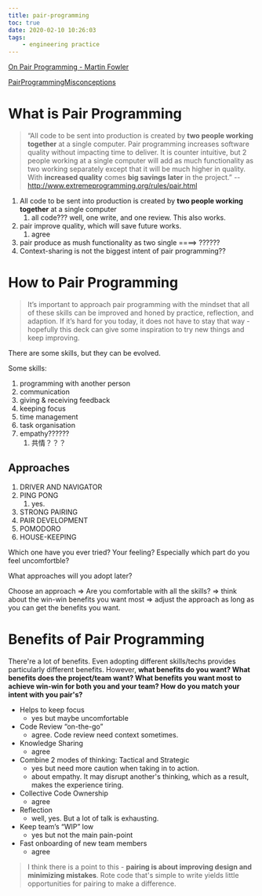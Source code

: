 ```yaml
---
title: pair-programming
toc: true
date: 2020-02-10 10:26:03
tags:
	- engineering practice
---
```


[On Pair Programming - Martin Fowler](https://martinfowler.com/articles/on-pair-programming.html)

[PairProgrammingMisconceptions](https://martinfowler.com/bliki/PairProgrammingMisconceptions.html)

# What is Pair Programming

>“All code to be sent into production is created by  **two people working together** at a single computer. Pair programming increases software quality without impacting time to deliver. It is counter intuitive, but 2 people working at a single computer will add as much functionality as two working separately except that it will be much higher in quality. With **increased quality** comes **big savings later** in the project.” --http://www.extremeprogramming.org/rules/pair.html

1. All code to be sent into production is created by  **two people working together** at a single computer
   1. all code??? well, one write, and one review. This also works.
2. pair improve quality, which will save future works.
   1. agree
3. pair produce as mush functionality as two single ====> ??????
4. Context-sharing is not the biggest intent of pair programming??

# How to Pair Programming

> It’s important to approach pair programming with the mindset that all of these skills can be improved and honed by practice, reflection, and adaption. If it’s hard for you today, it does not have to stay that way - hopefully this deck can give some inspiration to try new things and keep improving. 

There are some skills, but they can be evolved.

Some skills:

1. programming with another person
2. communication
3. giving & receiving feedback
4. keeping focus
5. time management
6. task organisation
7. empathy??????
   1. 共情？？？

## Approaches

1. DRIVER AND NAVIGATOR
2. PING PONG
   1. yes. 
3. STRONG  PAIRING
4. PAIR DEVELOPMENT
5. POMODORO
6. HOUSE-KEEPING

Which one have you ever tried? Your feeling? Especially which part do you feel uncomfortble?

What approaches will you adopt later?

Choose an approach  => Are you comfortable with all the skills? => think about the win-win benefits you want most => adjust the approach as long as you can get the benefits you want.

# Benefits of Pair Programming

There're a lot of benefits. Even adopting different skills/techs provides particularly different benefits. However, **what benefits do you want? What benefits does the project/team want? What benefits you want most to achieve win-win for both you and your team? How do you match your intent with you pair's?**

* Helps to keep focus
  * yes but maybe uncomfortable
* Code Review “on-the-go”
  * agree. Code review need context sometimes.
* Knowledge Sharing
  * agree
* Combine 2 modes of thinking: Tactical and Strategic
  * yes but need more caution when taking in to action.
  * about empathy. It may disrupt another's thinking, which as a result, makes the experience tiring.
* Collective Code Ownership
  * agree
* Reflection
  * well, yes. But a lot of talk is exhausting.
* Keep team’s “WIP” low
  * yes but not the main pain-point
* Fast onboarding of new team members
  * agree

> I think there is a point to this - **pairing is about improving design and minimizing mistakes**. Rote code that's simple to write yields little opportunities for pairing to make a difference.





